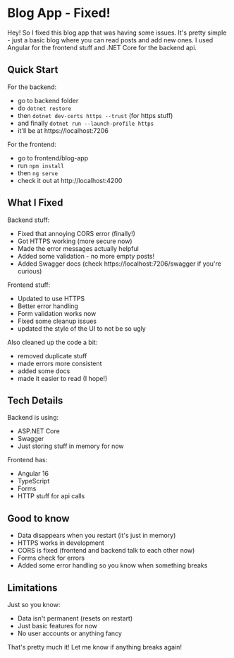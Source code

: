 # Blog App - Fixed! 

Hey! So I fixed this blog app that was having some issues. It's pretty simple - just a basic blog where you can read posts and add new ones. I used Angular for the frontend stuff and .NET Core for the backend api.

## Quick Start 

For the backend:
- go to backend folder
- do `dotnet restore` 
- then `dotnet dev-certs https --trust` (for https stuff)
- and finally `dotnet run --launch-profile https`
- it'll be at https://localhost:7206

For the frontend:
- go to frontend/blog-app
- run `npm install` 
- then `ng serve`
- check it out at http://localhost:4200

## What I Fixed 

Backend stuff:
* Fixed that annoying CORS error (finally!)
* Got HTTPS working (more secure now)
* Made the error messages actually helpful
* Added some validation - no more empty posts!
* Added Swagger docs (check https://localhost:7206/swagger if you're curious)

Frontend stuff:
* Updated to use HTTPS 
* Better error handling
* Form validation works now
* Fixed some cleanup issues
* updated the style of the UI to not be so ugly

Also cleaned up the code a bit:
- removed duplicate stuff
- made errors more consistent
- added some docs
- made it easier to read (I hope!)

## Tech Details 

Backend is using:
- ASP.NET Core
- Swagger
- Just storing stuff in memory for now

Frontend has:
- Angular 16
- TypeScript
- Forms
- HTTP stuff for api calls

## Good to know 

- Data disappears when you restart (it's just in memory)
- HTTPS works in development
- CORS is fixed (frontend and backend talk to each other now)
- Forms check for errors
- Added some error handling so you know when something breaks

## Limitations 

Just so you know:
- Data isn't permanent (resets on restart)
- Just basic features for now
- No user accounts or anything fancy

That's pretty much it! Let me know if anything breaks again! 
